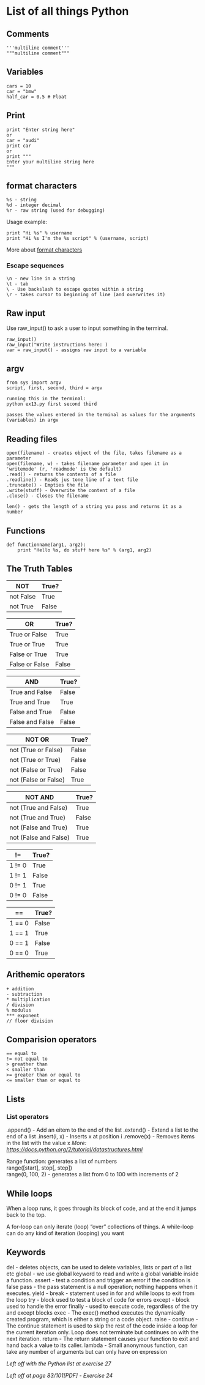# List of all things Python 

## Comments

```# comment
'''multiline comment''' 
"""multiline comment"""
```

## Variables

```
cars = 10  
car = "bmw"  
half_car = 0.5 # Float  
```

## Print

```
print "Enter string here"
or 
car = "audi"
print car
or
print """
Enter your multiline string here
"""
```
  
## format characters
```
%s - string  
%d - integer decimal  
%r - raw string (used for debugging)  
```

Usage example:
```
print "Hi %s" % username
print "Hi %s I'm the %s script" % (username, script)
```
  
More about [format characters](https://docs.python.org/2.4/lib/typesseq-strings.html)

### Escape sequences
```
\n - new line in a string  
\t - tab  
\ - Use backslash to escape quotes within a string  
\r - takes cursor to beginning of line (and overwrites it) 
```

## Raw input
Use raw_input() to ask a user to input something in the terminal.
```
raw_input()  
raw_input("Write instructions here: )  
var = raw_input() - assigns raw input to a variable  
```

## argv
```
from sys import argv
script, first, second, third = argv  

running this in the terminal:
python ex13.py first second third

passes the values entered in the terminal as values for the arguments (variables) in argv
```

## Reading files
```
open(filename) - creates object of the file, takes filename as a parameter  
open(filename, w) - takes filename parameter and open it in 'writemode' (r, 'readmode' is the default)
.read() - returns the contents of a file
.readline() - Reads jus tone line of a text file
.truncate() - Empties the file 
.write(stuff) - Overwrite the content of a file 
.close() - Closes the filename

len() - gets the length of a string you pass and returns it as a number
```

## Functions

```
def functionname(arg1, arg2):
	print "Hello %s, do stuff here %s" % (arg1, arg2)
```

## The Truth Tables

NOT | True?
------------ | -------------
not False | True
not True | False

OR | True?
------------ | -------------
True or False | True
True or True | True
False or True | True
False or False | False

AND | True?
------------ | -------------
True and False | False
True and True | True
False and True | False
False and False | False

NOT OR | True?
------------ | -------------
not (True or False) | False
not (True or True) | False
not (False or True) | False
not (False or False) | True

NOT AND | True?
------------ | -------------
not (True and False) | True
not (True and True) | False
not (False and True) | True
not (False and False) | True

!= | True?
------------ | -------------
1 != 0 | True
1 != 1 | False
0 != 1 | True
0 != 0 | False

== | True?
------------ | -------------
1 == 0 | False
1 == 1 | True
0 == 1 | False
0 == 0 | True

## Arithemic operators

```
+ addition
- subtraction
* multiplication
/ division
% modulus
*** exponent
// floor division
```

## Comparision operators
```
== equal to
!= not equal to
> greather than
< smaller than
>= greater than or equal to
<= smaller than or equal to
```

## Lists

### List operators
.append() - Add an eitem to the end of the list
.extend() - Extend a list to the end of a list
.insert(i, x) - Inserts x at position i 
.remove(x) - Removes items in the list with the value x 
*More: https://docs.python.org/2/tutorial/datastructures.html*

Range function: generates a list of numbers  
range([start], stop[, step])  
range(0, 100, 2) - generates a list from 0 to 100 with increments of 2  

## While loops

When a loop runs, it goes through its block of code, and at the end it jumps back to the top.

A for-loop can only iterate (loop) “over” collections of things. A while-loop can do any kind of iteration (looping) you want

## Keywords

del - deletes objects, can be used to delete variables, lists or part of a list etc
global - we use global keyword to read and write a global variable inside a function.
assert - test a condition and trigger an error if the condition is false
pass - the pass statement is a null operation; nothing happens when it executes. 
yield - 
break - statement used in for and while loops to exit from the loop 
try - block used to test a block of code for errors
except - block used to handle the error
finally - used to execute code, regardless of the try and except blocks
exec - The exec() method executes the dynamically created program, which is either a string or a code object.
raise - 
continue - The continue statement is used to skip the rest of the code inside a loop for the current iteration only. Loop does not terminate but continues on with the next iteration.
return - The return statement causes your function to exit and hand back a value to its caller. 
lambda - Small anonymous function, can take any number of arguments but can only have on expression


*Left off with the Python list at exercise 27*

*Left off at page 83/101[PDF] - Exercise 24*